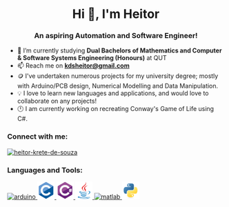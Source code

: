 <h1 align="center">Hi 👋, I'm Heitor</h1>
<h3 align="center">An aspiring Automation and Software Engineer!</h3>

- 🔭 I’m currently studying **Dual Bachelors of Mathematics and Computer & Software Systems Engineering (Honours)** at QUT
- 📫 Reach me on **kdsheitor@gmail.com**
- 🪙 I've undertaken numerous projects for my university degree; mostly with Arduino/PCB design, Numerical Modelling and Data Manipulation.
- 💡 I love to learn new languages and applications, and would love to collaborate on any projects!
- 🕛 I am currently working on recreating Conway's Game of Life using C#.

<h3 align="left">Connect with me:</h3>
<p align="left">
<a href="https://linkedin.com/in/heitor-krete-de-souza" target="blank"><img align="center" src="https://raw.githubusercontent.com/rahuldkjain/github-profile-readme-generator/master/src/images/icons/Social/linked-in-alt.svg" alt="heitor-krete-de-souza" height="30" width="40" /></a>
</p>

<h3 align="left">Languages and Tools:</h3>
<p align="left"> <a href="https://www.arduino.cc/" target="_blank" rel="noreferrer"> <img src="https://cdn.worldvectorlogo.com/logos/arduino-1.svg" alt="arduino" width="40" height="40"/> </a> <a href="https://www.cprogramming.com/" target="_blank" rel="noreferrer"> <img src="https://raw.githubusercontent.com/devicons/devicon/master/icons/c/c-original.svg" alt="c" width="40" height="40"/> </a> <a href="https://www.w3schools.com/cs/" target="_blank" rel="noreferrer"> <img src="https://raw.githubusercontent.com/devicons/devicon/master/icons/csharp/csharp-original.svg" alt="csharp" width="40" height="40"/> </a> <a href="https://www.java.com" target="_blank" rel="noreferrer"> <img src="https://raw.githubusercontent.com/devicons/devicon/master/icons/java/java-original.svg" alt="java" width="40" height="40"/> </a> <a href="https://www.mathworks.com/" target="_blank" rel="noreferrer"> <img src="https://upload.wikimedia.org/wikipedia/commons/2/21/Matlab_Logo.png" alt="matlab" width="40" height="40"/> </a> <a href="https://www.python.org" target="_blank" rel="noreferrer"> <img src="https://raw.githubusercontent.com/devicons/devicon/master/icons/python/python-original.svg" alt="python" width="40" height="40"/> </a> </p>

